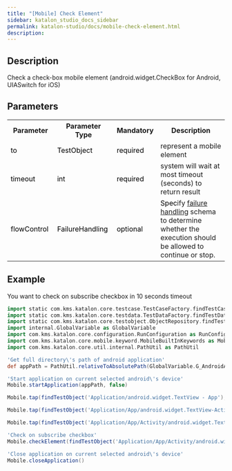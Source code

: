 ```yaml
---
title: "[Mobile] Check Element" 
sidebar: katalon_studio_docs_sidebar
permalink: katalon-studio/docs/mobile-check-element.html 
description: 
---
```

Description
-----------

Check a check-box mobile element (android.widget.CheckBox for Android, UIASwitch for iOS)

Parameters
----------

<table class="wrapped confluenceTable"><colgroup><col><col><col><col></colgroup><tbody><tr class="xtr-0"><th class="xtd-0-0 confluenceTh">Parameter</th><th class="xtd-0-1 confluenceTh">Parameter Type</th><th class="xtd-0-2 confluenceTh">Mandatory</th><th class="xtd-0-3 confluenceTh">Description</th></tr><tr class="xtr-1"><td class="xtd-1-0 confluenceTd"><span style="color: rgb(0,0,0);">to</span></td><td class="xtd-1-1 confluenceTd"><span style="color: rgb(0,0,0);">TestObject</span></td><td class="xtd-1-2 confluenceTd"><span style="color: rgb(0,0,0);">required</span></td><td class="xtd-1-3 confluenceTd">represent a mobile element</td></tr><tr class="xtr-2"><td class="xtd-2-0 confluenceTd"><span style="color: rgb(0,0,0);">timeout&nbsp;</span></td><td class="xtd-2-1 confluenceTd"><span style="color: rgb(0,0,0);">int</span></td><td class="xtd-2-2 confluenceTd"><span style="color: rgb(0,0,0);">required</span></td><td class="xtd-2-3 confluenceTd">system will wait at most timeout (seconds) to return result</td></tr><tr class="xtr-3"><td class="xtd-3-0 confluenceTd"><span style="color: rgb(0,0,0);">flowControl&nbsp;</span></td><td class="xtd-3-1 confluenceTd"><span style="color: rgb(0,0,0);">FailureHandling&nbsp;</span></td><td class="xtd-3-2 confluenceTd"><span style="color: rgb(0,0,0);">optional</span></td><td class="xtd-3-3 confluenceTd"><span style="color: rgb(0,0,0);">Spec</span><span>ify </span><a href="https://docs.katalon.com/x/qAAM" rel="nofollow">failure handling</a><span> schema to determine whether the execution should be allowed to continue or stop.</span></td></tr></tbody></table>

Example
-------

You want to check on subscribe checkbox in 10 seconds timeout

```groovy
import static com.kms.katalon.core.testcase.TestCaseFactory.findTestCase
import static com.kms.katalon.core.testdata.TestDataFactory.findTestData
import static com.kms.katalon.core.testobject.ObjectRepository.findTestObject
import internal.GlobalVariable as GlobalVariable
import com.kms.katalon.core.configuration.RunConfiguration as RunConfiguration
import com.kms.katalon.core.mobile.keyword.MobileBuiltInKeywords as Mobile
import com.kms.katalon.core.util.internal.PathUtil as PathUtil

'Get full directory\'s path of android application'
def appPath = PathUtil.relativeToAbsolutePath(GlobalVariable.G_AndroidApp, RunConfiguration.getProjectDir())

'Start application on current selected android\'s device'
Mobile.startApplication(appPath, false)

Mobile.tap(findTestObject('Application/android.widget.TextView - App'), 10)

Mobile.tap(findTestObject('Application/App/android.widget.TextView-Activity'), 10)

Mobile.tap(findTestObject('Application/App/Activity/android.widget.TextView-Custom Dialog'), 10)

'Check on subscribe checkbox'
Mobile.checkElement(findTestObject('Application/App/Activity/android.widget.Check - Subscribe'), 10)

'Close application on current selected android\'s device'
Mobile.closeApplication()
```